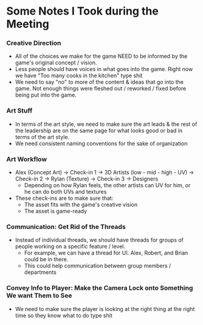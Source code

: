 # Some Notes I Took during the Meeting

### Creative Direction
- All of the choices we make for the game NEED to be informed by the game's original concept / vision.
- Less people should have voices in what goes into the game. Right now we have "Too many cooks in the kitchen" type shit
- We need to say "no" to more of the content & ideas that go into the game. Not enough things were fleshed out / reworked / fixed before being put into the game.
### Art Stuff
- In terms of the art style, we need to make sure the art leads & the rest of the leadership are on the same page for what looks good or bad in terms of the art style.
- We need consistent naming conventions for the sake of organization

### Art Workflow
- Alex (Concept Art) -> Check-in 1 -> 3D Artists (low - mid - high - UV) -> Check-in 2 -> Rylan (Texture) -> Check-in 3 -> Designers
	- Depending on how Rylan feels, the other artists can UV for him, or he can do both UVs and textures
- These check-ins are to make sure that:
	- The asset fits with the game's creative vision
	- The asset is game-ready

### Communication: Get Rid of the Threads
- Instead of individual threads, we should have threads for groups of people working on a specific feature / level.
	- For example, we can have a thread for UI. Alex, Robert, and Brian could be in there.
	- This could help communication between group members / departments

### Convey Info to Player: Make the Camera Lock onto Something We want Them to See
- We need to make sure the player is looking at the right thing at the right time so they know what to do type shit
